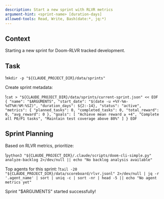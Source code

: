 ```yaml
---
description: Start a new sprint with RLVR metrics
argument-hint: <sprint-name> [duration-days]
allowed-tools: Read, Write, Bash(date:*, jq:*)
---
```


## Context

Starting a new sprint for Doom-RLVR tracked development.

## Task

!`mkdir -p "${CLAUDE_PROJECT_DIR}/data/sprints"`

Create sprint metadata:

!`cat > "${CLAUDE_PROJECT_DIR}/data/sprints/current-sprint.json" << EOF
{
  "name": "$ARGUMENTS",
  "start_date": "$(date -u +%Y-%m-%dT%H:%M:%SZ)",
  "duration_days": ${2:-14},
  "status": "active",
  "metrics": {
    "planned_tasks": 0,
    "completed_tasks": 0,
    "total_reward": 0,
    "avg_reward": 0
  },
  "goals": [
    "Achieve mean reward ≥ +4",
    "Complete all P0/P1 tasks",
    "Maintain test coverage above 80%"
  ]
}
EOF`

## Sprint Planning

Based on RLVR metrics, prioritize:

!`python3 "${CLAUDE_PROJECT_DIR}/.claude/scripts/doom-cli-simple.py" analyze-backlog 2>/dev/null || echo "No backlog analysis available"`

Top agents for this sprint:
!`tail -20 "${CLAUDE_PROJECT_DIR}/data/scoreboard/rlvr.jsonl" 2>/dev/null | jq -r '.agent_name' | sort | uniq -c | sort -nr | head -5 || echo "No agent metrics yet"`

Sprint "$ARGUMENTS" started successfully!